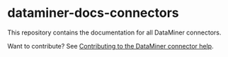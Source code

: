 
# dataminer-docs-connectors

This repository contains the documentation for all DataMiner connectors.

Want to contribute? See [Contributing to the DataMiner connector help](xref:contributing_connectors).
